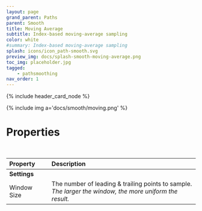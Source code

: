 ```yaml
---
layout: page
grand_parent: Paths
parent: Smooth
title: Moving Average
subtitle: Index-based moving-average sampling
color: white
#summary: Index-based moving-average sampling
splash: icons/icon_path-smooth.svg
preview_img: docs/splash-smooth-moving-average.png
toc_img: placeholder.jpg
tagged: 
    - pathsmoothing
nav_order: 1
---
```


{% include header_card_node %}

{% include img a='docs/smooth/moving.png' %} 

# Properties
<br>

| Property       | Description          |
|:-------------|:------------------|
|**Settings**||
| Window Size           | The number of leading & trailing points to sample.<br>*The larger the window, the more uniform the result.* |
